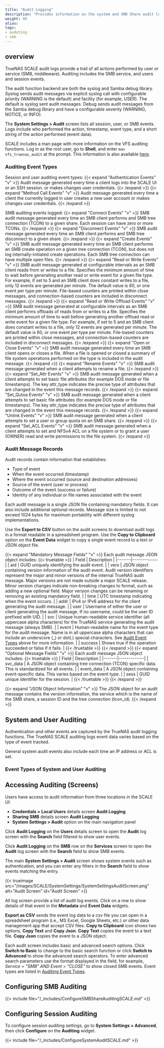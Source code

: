```yaml
---
title: "Audit Logging"
description: "Provides information on the system and SMB Share audit logging screens and function in TrueNAS."
weight: 90
alias: 
tags:
- auduting
- smb 
---
```



## overview
TrueNAS SCALE audit logs provide a trail of all actions performed by user or service (SMB, middleware).
Auditing includes the SMB service, and users and session events.

The audit function backend are both the syslog and Samba debug library. 
Syslog sends audit messages via explicit syslog call with configurable priority (WARNING is the default) and facility (for example, USER).
The default is syslog sent audit messages.
Debug sends audit messages from the Samba debug library and have a configurable severity (WARNING, NOTICE, or INFO).

The **System Settings > Audit** screen lists all session, user, or SMB events.
Logs include who performed the action, timestamp, event type, and a short string of the action performed (event data).


SCALE includes a man page with more information on the VFS auditing functions. 
Log in as the root user, go to **Shell**, and enter `man vfs_truenas_audit` at the prompt.
This information is also available [here](https://github.com/truenas/samba/blob/SCALE-v4-19-stable/docs-xml/manpages/vfs_truenas_audit.8.xml).

### Auditing Event Types 
Session and user auditing event types:
{{< expand "Authentication Events" "v" >}}
Audit message generated every time a client logs into the SCALE UI or an SSH session.
 or makes changes user credentials. 
{{< /expand >}}
{{< expand "Method Call Events" "v" >}}
Audit message generated every time a client the currently logged in user creates a new user account or makes changes user credentials. 
{{< /expand >}}

SMB auditing events logged:
{{< expand "Connect Events" "v" >}}
SMB audit message generated every time an SMB client performs and SMB tree connection (TCON) to a given share.
Each session can have zero or more TCONs.
{{< /expand >}}
{{< expand "Disconnect Events" "v" >}}
SMB audit message generated every time an SMB client performs and SMB tree disconnect to a given share.
{{< /expand >}}
{{< expand "Create Events" "v" >}}
SMB audit message generated every time an SMB client performs an SMB create operation on a given tree connection (TCON), but does not log internally-initiated create operations. 
Each SMB tree connection can have multiple open files. 
{{< /expand >}}
{{< expand "Read or Write Events" "v" >}}
SMB audit message generated at configurable intervals as an SMB client reads from or writes to a file. 
Specifies the minimum amount of time to wait before generating another read or write event for a given file type. 
For example, if set to 5 and an SMB client does constant writes to a file, only 12 events are generated per minute. 
The default value is 60, or one event per type per minute.
File-based counters are printed within close messages, and connection-based counters are included in disconnect messages.
{{< /expand >}}
{{< expand "Read or Write Offload Events" "v" >}}
SMB audit message generated at configurable intervals as an SMB client performs offloads of reads from or writes to a file. 
Specifies the minimum amount of time to wait before generating another offload read or write event for a given file type. 
For example, if set to 5 and an SMB client does constant writes to a file, only 12 events are generated per minute. 
The default value is 60, or one event per type per minute.
File-based counters are printed within close messages, and connection-based counters are included in disconnect messages.
{{< /expand >}}
{{< expand "Open or Close Events" "v" >}}
SMB audit message generated every time an SMB client opens or closes a file. 
When a file is opened or closed a summary of file system operations performed on the type is included in the audit message.
{{< /expand >}}
{{< expand "Rename Events" "v" >}}
SMB audit message generated when a client attempts to rename a file.
{{< /expand >}}
{{< expand "Set_Attr Events" "v" >}}
SMB audit message generated when a client attempts to set basic file attributes (for example DOS mode or file timestamps). 
The key attr_type indicates the precise type of attributes that are changed in the event this message records.
{{< /expand >}}
{{< expand "Set_Qutoa Events" "v" >}}
SMB audit message generated when a client attempts to set basic file attributes (for example DOS mode or file timestamps). 
The key attr_type indicates the precise type of attributes that are changed in the event this message records.
{{< /expand >}}
{{< expand "Unlink Events" "v" >}}
SMB audit message generated when a client attempts to set a user or group quota on an SMB share.
{{< /expand >}}
{{< expand "Set_ACL Events" "v" >}}
SMB audit message generated when a client attempts to set and NFSv4 ACL on a file system or to grant a user (OWNER) read and write permissions to the file system.
{{< /expand >}}

### Audit Message Records
Audit records contain information that establishes:
* Type of event
* When the event occurred (timestamp)
* Where the event occurred (source and destination addresses)
* Source of the event (user or process)
* Outcome of the event (success or failure)
* Identity of any individual or file names associated with the event

Each audit message is a single JSON file containing mandatory fields. It can also include additional optional records.
Message size is limited to not exceed 1024 bytes for maximum portability with different syslog implementations.

Use the **Export to CSV** button on the audit screens to download audit logs in a format readable in a spreadsheet program.
Use the **Copy to Clipboard** option on the **Event Data** widget to copy a single event record to a text or JSON object file.

{{< expand "Mandatory Message Fields" "v" >}}
Each audit message JSON object includes:
{{< truetable >}}
| Field | Description |
|-------|-------------|
| aid | GUID uniquely identifying the audit event. |
| vers | JSON object containing version information of the audit event. Audit version identifiers represent the major and minor versions of the internal TrueNAS audit message. Major versions are not made outside a major SCALE release. Minor version changes indicate non-breaking changes to format, such as adding a new optional field. Major version changes can be renaming or removing an existing mandatory field. |
| time | UTC timestamp indicating when the event occurs. |
| addr | IPv4 or IPv6 address for the client generating the audit message. |
| user | Username of either the user or client generating the audit message. If no username, could be the user ID prefixed with UID. |
| svc | Unique human-readable service identifier (all uppercase alpha characters) for the TrueNAS service generating the audit message (always SMB). |
| event | Human-readable name for the event type for the audit message. Name is in all uppercase alpha characters that can include an underscore (_) or dot(.) special characters. See [Audit Event Types](#auditing-event-types) above for more information. |
| success | Shows true if the operation succeeded or false if it fails. |
{{< /truetable >}}
{{< /expand >}}
{{< expand "Optional Message Fields" "v" >}}
Each audit message JSON object includes:
{{< truetable >}}
| Field | Description |
|-------|-------------|
| svc_data | A JSON object containing tree connection (TCON) specific data. This is standardized for all events. |
| event_data | A JSON object containing event-specific data. This varies based on the event type. |
| sess | GUID unique identifier for the session. |
{{< /truetable >}}
{{< /expand >}}

{{< expand "JSON Object Information" "v" >}}
The JSON object for an audit message contains the version information, the service which is the name of the SMB share, a session ID and the tree connection (tcon_id).
{{< /expand >}}

## System and User Auditing
Authentication and other events are captured by the TrueNAS audit logging functions. 
The TrueNAS SCALE auditing logs event data varies based on the type of event tracked. 

General system audit events also include each time an IP address or ACL is set.

### Event Types of System and User Auditing

## Accessing Auditing (Screens)

Users have access to audit information from three locations in the SCALE UI:

* **Credentials > Local Users** details screen **Audit Logging** 
* **Sharing SMB** details screen **Audit Logging** 
* **System Settings > Audit** option on the main navigation panel

Click **Audit Logging** on the **Users** details screen to open the **Audit** log screen with the **Search** field filtered to show user events.

Click **Audit Logging** on the **SMB** row on the **Services** screen to open the **Audit** log screen with the **Search** field to show SMB events.

The main **System Settings > Audit** screen shows system events such as authentication, and you can enter any filters in the **Search** field to show events matching the entry.

{{< trueimage src="/images/SCALE/SystemSettings/SystemSettingsAuditScreen.png" alt="Audit Screen" id="Audit Screen" >}}

All log screen provide a list of audit log events. Click on a row to show details of that event in the **Metadata** and **Event Data** widgets. 

**Export as CSV** sends the event log data to a csv file you can open in a spreadsheet program (i.e., MS Excel, Google Sheets, etc.) or other data management app that accept CSV files.
**Copy to Clipboard** icon shows two options, **Copy Text** and **Copy Json**.
**Copy Text** copies the event to a text file. **Copy Json** copies the event to a JSON object.

Each audit screen includes basic and advanced search options.
Click **Switch to Basic** to change to the basic search function or click **Switch to Advanced** to show the advanced search operators.
To enter advanced search parameters use the format displayed in the field, for example, *Service = "SMB" AND Event = "CLOSE"* to show closed SMB events. 
Event types are listed in [Auditing Event Types](#auditing-event-types).

## Configuring SMB Auditing

{{< include file="/_includes/ConfigureSMBShareAuditingSCALE.md" >}}

## Configuring Session Auditing
To configure session auditing settings, go to **System Settings > Advanced**, then click **Configure** on the **Auditing** widget.

{{< include file="/_includes/ConfigureSystemAuditSCALE.md" >}}